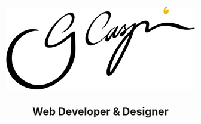 [![Gideon Caspi logo](https://raw.githubusercontent.com/GideonCaspi/GideonCaspi/main/assets/G_Caspi-LOGO.svg)](https://gideoncaspi.com)

<h1 align="center">Web Developer & Designer</h1>
